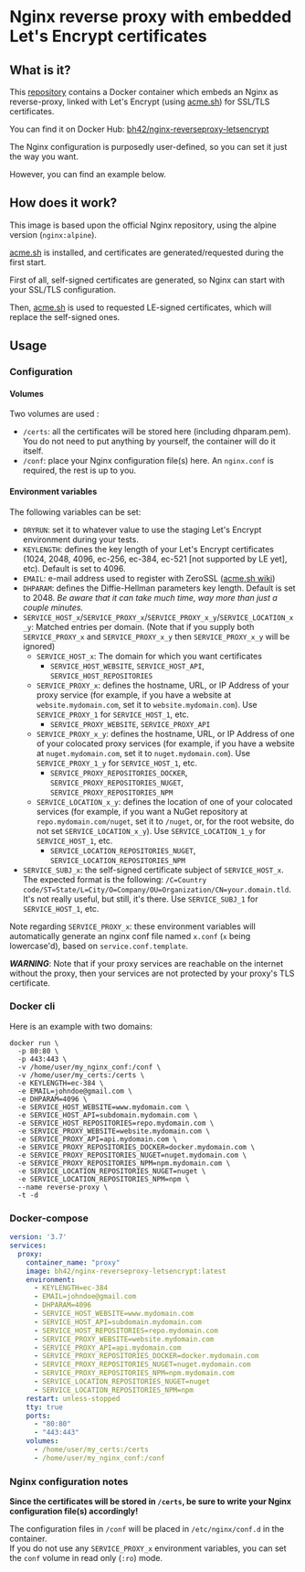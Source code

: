 # Nginx reverse proxy with embedded Let's Encrypt certificates

## What is it?

This [repository](https://github.com/bh42/docker-nginx-reverseproxy-letsencrypt) contains a Docker container which embeds an Nginx as reverse-proxy, linked with Let's Encrypt (using [acme.sh](https://acme.sh)) for SSL/TLS certificates.

You can find it on Docker Hub: [bh42/nginx-reverseproxy-letsencrypt](https://hub.docker.com/r/bh42/nginx-reverseproxy-letsencrypt)

The Nginx configuration is purposedly user-defined, so you can set it just the way you want.

However, you can find an example below.

## How does it work?

This image is based upon the official Nginx repository, using the alpine version (`nginx:alpine`).

[acme.sh](https://acme.sh) is installed, and certificates are generated/requested during the first start.

First of all, self-signed certificates are generated, so Nginx can start with your SSL/TLS configuration.

Then, [acme.sh](https://acme.sh) is used to requested LE-signed certificates, which will replace the self-signed ones.

## Usage

### Configuration

#### Volumes

Two volumes are used :
* `/certs`: all the certificates will be stored here (including dhparam.pem). You do not need to put anything by yourself, the container will do it itself.
* `/conf`: place your Nginx configuration file(s) here. An `nginx.conf` is required, the rest is up to you.

#### Environment variables

The following variables can be set:
* `DRYRUN`: set it to whatever value to use the staging Let's Encrypt environment during your tests.
* `KEYLENGTH`: defines the key length of your Let's Encrypt certificates (1024, 2048, 4096, ec-256, ec-384, ec-521 [not supported by LE yet], etc). Default is set to 4096.
* `EMAIL`: e-mail address used to register with ZeroSSL ([acme.sh wiki](https://github.com/acmesh-official/acme.sh/wiki/ZeroSSL.com-CA))
* `DHPARAM`: defines the Diffie-Hellman parameters key length. Default is set to 2048. *Be aware that it can take much time, way more than just a couple minutes.*
* `SERVICE_HOST_x`/`SERVICE_PROXY_x`/`SERVICE_PROXY_x_y`/`SERVICE_LOCATION_x_y`: Matched entries per domain. (Note that if you supply both `SERVICE_PROXY_x` and `SERVICE_PROXY_x_y` then `SERVICE_PROXY_x_y` will be ignored)
   * `SERVICE_HOST_x`: The domain for which you want certificates
      * `SERVICE_HOST_WEBSITE`, `SERVICE_HOST_API`, `SERVICE_HOST_REPOSITORIES`
   * `SERVICE_PROXY_x`: defines the hostname, URL, or IP Address of your proxy service (for example, if you have a website at `website.mydomain.com`, set it to `website.mydomain.com`). Use `SERVICE_PROXY_1` for `SERVICE_HOST_1`, etc.
      * `SERVICE_PROXY_WEBSITE`, `SERVICE_PROXY_API`
   * `SERVICE_PROXY_x_y`: defines the hostname, URL, or IP Address of one of your colocated proxy services (for example, if you have a website at `nuget.mydomain.com`, set it to `nuget.mydomain.com`). Use `SERVICE_PROXY_1_y` for `SERVICE_HOST_1`, etc.
      * `SERVICE_PROXY_REPOSITORIES_DOCKER`, `SERVICE_PROXY_REPOSITORIES_NUGET`, `SERVICE_PROXY_REPOSITORIES_NPM`
   * `SERVICE_LOCATION_x_y`: defines the location of one of your colocated services (for example, if you want a NuGet repository at `repo.mydomain.com/nuget`, set it to `/nuget`, or, for the root website, do not set `SERVICE_LOCATION_x_y`). Use `SERVICE_LOCATION_1_y` for `SERVICE_HOST_1`, etc.
      * `SERVICE_LOCATION_REPOSITORIES_NUGET`, `SERVICE_LOCATION_REPOSITORIES_NPM`
* `SERVICE_SUBJ_x`: the self-signed certificate subject of `SERVICE_HOST_x`. The expected format is the following: `/C=Country code/ST=State/L=City/O=Company/OU=Organization/CN=your.domain.tld`. It's not really useful, but still, it's there. Use `SERVICE_SUBJ_1` for `SERVICE_HOST_1`, etc.
  
Note regarding `SERVICE_PROXY_x`: these environment variables will automatically generate an nginx conf file named `x.conf` (`x` being lowercase'd), based on `service.conf.template`.

**_WARNING_**: Note that if your proxy services are reachable on the internet without the proxy, then your services are not protected by your proxy's TLS certificate.

### Docker cli

Here is an example with two domains:
```
docker run \
  -p 80:80 \
  -p 443:443 \
  -v /home/user/my_nginx_conf:/conf \
  -v /home/user/my_certs:/certs \
  -e KEYLENGTH=ec-384 \
  -e EMAIL=johndoe@gmail.com \
  -e DHPARAM=4096 \
  -e SERVICE_HOST_WEBSITE=www.mydomain.com \
  -e SERVICE_HOST_API=subdomain.mydomain.com \
  -e SERVICE_HOST_REPOSITORIES=repo.mydomain.com \
  -e SERVICE_PROXY_WEBSITE=website.mydomain.com \
  -e SERVICE_PROXY_API=api.mydomain.com \
  -e SERVICE_PROXY_REPOSITORIES_DOCKER=docker.mydomain.com \
  -e SERVICE_PROXY_REPOSITORIES_NUGET=nuget.mydomain.com \
  -e SERVICE_PROXY_REPOSITORIES_NPM=npm.mydomain.com \
  -e SERVICE_LOCATION_REPOSITORIES_NUGET=nuget \
  -e SERVICE_LOCATION_REPOSITORIES_NPM=npm \
  --name reverse-proxy \
  -t -d
```

### Docker-compose

```yaml
version: '3.7'
services:
  proxy:
    container_name: "proxy"
    image: bh42/nginx-reverseproxy-letsencrypt:latest
    environment:
      - KEYLENGTH=ec-384
      - EMAIL=johndoe@gmail.com
      - DHPARAM=4096
      - SERVICE_HOST_WEBSITE=www.mydomain.com
      - SERVICE_HOST_API=subdomain.mydomain.com
      - SERVICE_HOST_REPOSITORIES=repo.mydomain.com
      - SERVICE_PROXY_WEBSITE=website.mydomain.com
      - SERVICE_PROXY_API=api.mydomain.com
      - SERVICE_PROXY_REPOSITORIES_DOCKER=docker.mydomain.com
      - SERVICE_PROXY_REPOSITORIES_NUGET=nuget.mydomain.com
      - SERVICE_PROXY_REPOSITORIES_NPM=npm.mydomain.com
      - SERVICE_LOCATION_REPOSITORIES_NUGET=nuget
      - SERVICE_LOCATION_REPOSITORIES_NPM=npm
    restart: unless-stopped
    tty: true
    ports:
      - "80:80"
      - "443:443"
    volumes:
      - /home/user/my_certs:/certs
      - /home/user/my_nginx_conf:/conf
```

### Nginx configuration notes

**Since the certificates will be stored in `/certs`, be sure to write your Nginx configuration file(s) accordingly!**

The configuration files in `/conf` will be placed in `/etc/nginx/conf.d` in the container.  
If you do not use any `SERVICE_PROXY_x` environment variables, you can set the `conf` volume in read only (`:ro`) mode.
